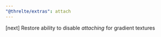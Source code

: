 ```yaml
---
"@threlte/extras": attach
---
```


[next] Restore ability to disable *attaching* for gradient textures
